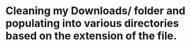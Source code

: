 # Cleaning my Downloads/ folder and populating into various directories based on the extension of the file. 
